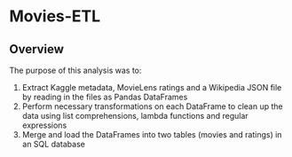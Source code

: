 # Movies-ETL

## Overview
The purpose of this analysis was to:
1. Extract Kaggle metadata, MovieLens ratings and a Wikipedia JSON file by reading in the files as Pandas DataFrames  
2. Perform necessary transformations on each DataFrame to clean up the data using list comprehensions, lambda functions and regular expressions
3. Merge and load the DataFrames into two tables (movies and ratings) in an SQL database